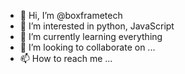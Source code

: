 - 👋 Hi, I’m @boxframetech
- 👀 I’m interested in python, JavaScript
- 🌱 I’m currently learning everything
- 💞️ I’m looking to collaborate on ...
- 📫 How to reach me ...

<!---
boxframetech/boxframetech is a ✨ special ✨ repository because its `README.md` (this file) appears on your GitHub profile.
You can click the Preview link to take a look at your changes.
--->
